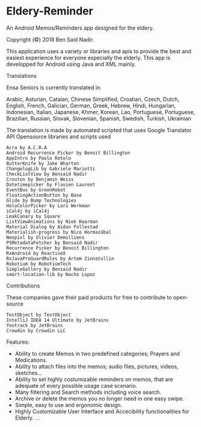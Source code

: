 # Eldery-Reminder

An Android Memos/Reminders app designed for the eldery.

 Copyright (©) 2018 Ben Said Nadir.

This application uses a variety or libraries and apis to provide the best and easiest experience for everyone especially the elderly. This app is developped for Android using Java and XML mainly.

Translations

Ensa Seniors is currently translated in:

Arabic, Asturian, Catalan, Chinese Simplified, Croatian, Czech, Dutch, English, French, Galician, German, Greek, Hebrew, Hindi, Hungarian, Indonesian, Italian, Japanese, Khmer, Korean, Lao, Portuguese, Portuguese, Brazilian, Russian, Slovak, Slovenian, Spanish, Swedish, Turkish, Ukrainian

The translation is made by automated scripted that uses Google Translator API
Opensource libraries and scripts used

    Acra by A.C.R.A
    Android Recurrence Picker by Benoit Billington
    AppIntro by Paolo Rotolo
    ButterKnife by Jake Wharton
    ChangelogLib by Gabriele Mariotti
    CheckListView by Bensaid Nadir
    Crouton by Benjamin Weiss
    Datetimepicker by Flavien Laurent
    EventBus by GreenRobot
    FloatingActionButton by Base
    Glide by Bump Technologies
    HoloColorPicker by Lars Werkman
    iCal4j by iCal4j
    LeakCanary by Square
    ListViewAnimations by Niek Haarman
    Material Dialog by Aidan Follestad
    Materialish-progress by Nico Hormazábal
    Neopixl by Olivier Demolliens
    PSMetadataFetcher by Bensaid Nadir
    Recurrence Picker by Benoit Billington
    RxAndroid by ReactiveX
    RxJavaProGuardRules by Artem Zinnatullin
    Robotium by RobotiumTech
    SimpleGallery by Bensaid Nadir
    smart-location-lib by Nacho Lopez

Contributions

These companies gave their paid products for free to contribute to open-source

    TestObject by TestObject
    IntelliJ IDEA 14 Ultimate by JetBrains
    Youtrack by JetBrains
    Crowdin by Crowdin LLC


Features:
- Ability to create Memos in two predefined categories; Prayers and Medications.
- Ability to attach files into the memos; audio files, pictures, videos, sketches...
- Ability to set highly costumizable reminders on memos, that are adequate of every possible usage case scenario.
- Many filtering and Search methods including voice search.
- Archive or delete the memos you no longer need in one easy swipe.
- Simple, easy to use and ergonomic design. 
- Highly Customizable User Interface and Accecibility functionalities for Elderly.
...
